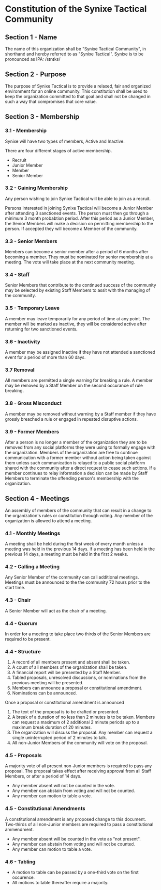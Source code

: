 # Constitution of the Synixe Tactical Community

## Section 1 - Name

The name of this organization shall be "Synixe Tactical Community", in shorthand and hereby referred to as "Synixe Tactical". Synixe is to be pronounced as IPA: /sɪnɪks/

## Section 2 - Purpose

The purpose of Synixe Tactical is to provide a relaxed, fair and organized environment for an online community.
This constitution shall be used to keep the organization committed to that goal and shall not be changed in such a way that compromises that core value.

## Section 3 - Membership

### 3.1 - Membership

Synixe will have two types of members, Active and Inactive.

There are four different stages of active membership.

- Recruit
- Junior Member
- Member
- Senior Member

### 3.2 - Gaining Membership
Any person wishing to join Synixe Tactical will be able to join as a recruit.

Persons interested in joining Synixe Tactical will become a Junior Member after attending 3 sanctioned events. The person must then go through a minimum 3 month probabtion period. After this period as a Junior Member, the Senior Members will make a decision on permitting membership to the person. If accepted they will become a Member of the community.

### 3.3 - Senior Members

Members can become a senior member after a period of 6 months after becoming a member. They must be nominated for senior membership at a meeting. The vote will take place at the next community meeting.

### 3.4 - Staff

Senior Members that contribute to the continued success of the community may be selected by existing Staff Members to assit with the managing of the community.

### 3.5 - Temporary Leave

A member may leave temporarily for any period of time at any point. The member will be marked as inactive, they will be considered active after returning for two sanctioned events.

### 3.6 - Inactivity

A member may be assigned Inactive if they have not attended a sanctioned event for a period of more than 60 days.

### 3.7 Removal

All members are permitted a single warning for breaking a rule. A member may be removed by a Staff Member on the second occurance of rule breaking.

### 3.8 - Gross Misconduct

A member may be removed without warning by a Staff member if they have grossly breached a rule or engaged in repeated disruptive actions.

### 3.9 - Former Members

After a person is no longer a member of the organization they are to be removed from any social platforms they were using to formally engage with the organization.
Members of the organization are free to continue communication with a former member without action being taken against them unless such communication is relayed to a public social platform shared with the community after a direct request to cease such actions.
If a member continues to relay information a decision can be made by Staff Members to terminate the offending person's membership with the organization.

## Section 4 - Meetings

An assembly of members of the community that can result in a change to the organization's rules or constitution through voting. Any member of the organization is allowed to attend a meeting.

### 4.1 - Monthly Meetings

A meeting shall be held during the first week of every month unless a meeting was held in the previous 14 days. If a meeting has been held in the previous 14 days, a meeting must be held in the first 2 weeks.

### 4.2 - Calling a Meeting

Any Senior Member of the community can call additional meetings. Meetings must be announced to the the community 72 hours prior to the start time.

### 4.3 - Chair

A Senior Member will act as the chair of a meeting.

### 4.4 - Quorum

In order for a meeting to take place two thirds of the Senior Members are required to be present.

### 4.4 - Structure

1. A record of all members present and absent shall be taken.
2. A count of all members of the organization shall be taken.
3. A financial report will be presented by a Staff Member.
4. Tabled proposals, unresolved discussions, or nominations from the previous meeting will be presented.
5. Members can announce a proposal or constitutional amendment.
6. Nominations can be announced.

Once a proposal or constitutional amendment is announced

1. The text of the proposal is to be drafted or presented.
2. A break of a duration of no less than 2 minutes is to be taken. Members can request a maximum of 2 additional 2 minute periods up to a maximum break duration of 20 minutes.
3. The organization will discuss the proposal. Any member can request a single uninterrupted period of 2 minutes to talk.
4. All non-Junior Members of the community will vote on the proposal.

### 4.5 - Proposals

A majority vote of all present non-Junior members is required to pass any proposal. The proposal takes effect after receiving approval from all Staff Members, or after a period of 14 days.

- Any member absent will not be counted in the vote.
- Any member can abstain from voting and will not be counted.
- Any member can motion to table a vote.

### 4.5 - Constitutional Amendments

A constitutional amendment is any proposed change to this document. Two-thirds of all non-Junior members are required to pass a constitutional ammendment.

- Any member absent will be counted in the vote as "not present".
- Any member can abstain from voting and will not be counted.
- Any member can motion to table a vote.

### 4.6 - Tabling

- A motion to table can be passed by a one-third vote on the first occurence.
- All motions to table thereafter require a majority.

